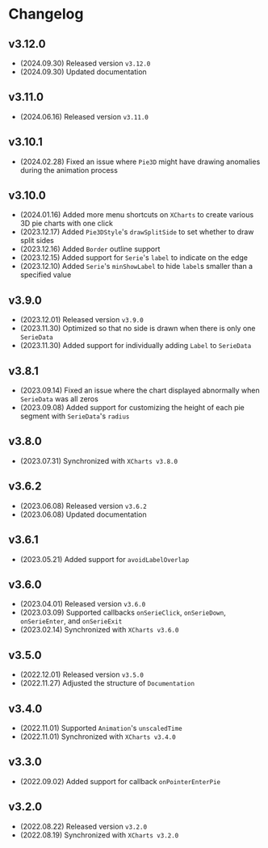 # Changelog

## v3.12.0

* (2024.09.30) Released version `v3.12.0`
* (2024.09.30) Updated documentation

## v3.11.0

* (2024.06.16) Released version `v3.11.0`

## v3.10.1

* (2024.02.28) Fixed an issue where `Pie3D` might have drawing anomalies during the animation process

## v3.10.0

* (2024.01.16) Added more menu shortcuts on `XCharts` to create various 3D pie charts with one click
* (2023.12.17) Added `Pie3DStyle`'s `drawSplitSide` to set whether to draw split sides
* (2023.12.16) Added `Border` outline support
* (2023.12.15) Added support for `Serie`'s `label` to indicate on the edge
* (2023.12.10) Added `Serie`'s `minShowLabel` to hide `label`s smaller than a specified value

## v3.9.0

* (2023.12.01) Released version `v3.9.0`
* (2023.11.30) Optimized so that no side is drawn when there is only one `SerieData`
* (2023.11.30) Added support for individually adding `Label` to `SerieData`

## v3.8.1

* (2023.09.14) Fixed an issue where the chart displayed abnormally when `SerieData` was all zeros
* (2023.09.08) Added support for customizing the height of each pie segment with `SerieData`'s `radius`

## v3.8.0

* (2023.07.31) Synchronized with `XCharts v3.8.0`

## v3.6.2

* (2023.06.08) Released version `v3.6.2`
* (2023.06.08) Updated documentation

## v3.6.1

* (2023.05.21) Added support for `avoidLabelOverlap`

## v3.6.0

* (2023.04.01) Released version `v3.6.0`
* (2023.03.09) Supported callbacks `onSerieClick`, `onSerieDown`, `onSerieEnter`, and `onSerieExit`
* (2023.02.14) Synchronized with `XCharts v3.6.0`

## v3.5.0

* (2022.12.01) Released version `v3.5.0`
* (2022.11.27) Adjusted the structure of `Documentation`

## v3.4.0

* (2022.11.01) Supported `Animation`'s `unscaledTime`
* (2022.11.01) Synchronized with `XCharts v3.4.0`

## v3.3.0

* (2022.09.02) Added support for callback `onPointerEnterPie`

## v3.2.0

* (2022.08.22) Released version `v3.2.0`
* (2022.08.19) Synchronized with `XCharts v3.2.0`

